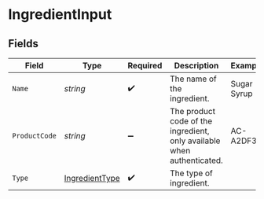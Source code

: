 # IngredientInput


## Fields

| Field                                                                  | Type                                                                   | Required                                                               | Description                                                            | Example                                                                |
| ---------------------------------------------------------------------- | ---------------------------------------------------------------------- | ---------------------------------------------------------------------- | ---------------------------------------------------------------------- | ---------------------------------------------------------------------- |
| `Name`                                                                 | *string*                                                               | :heavy_check_mark:                                                     | The name of the ingredient.                                            | Sugar Syrup                                                            |
| `ProductCode`                                                          | *string*                                                               | :heavy_minus_sign:                                                     | The product code of the ingredient, only available when authenticated. | AC-A2DF3                                                               |
| `Type`                                                                 | [IngredientType](../../Models/Components/IngredientType.md)            | :heavy_check_mark:                                                     | The type of ingredient.                                                |                                                                        |